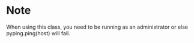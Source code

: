 Note
====
When using this class, you need to be running as an administrator or else pyping.ping(host) will fail.